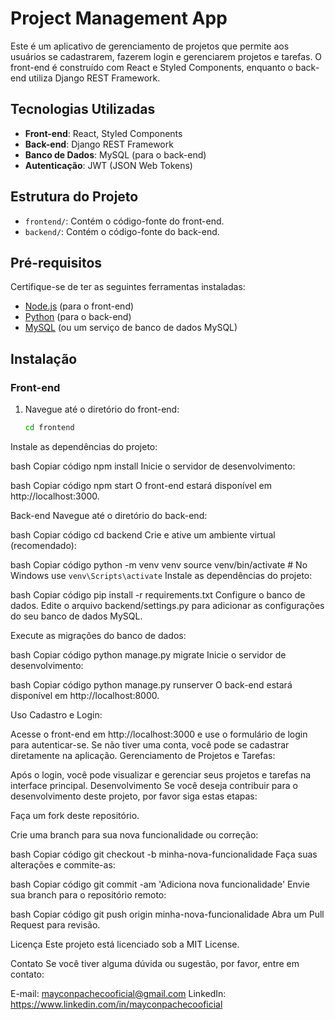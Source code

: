 # Project Management App

Este é um aplicativo de gerenciamento de projetos que permite aos usuários se cadastrarem, fazerem login e gerenciarem projetos e tarefas. O front-end é construído com React e Styled Components, enquanto o back-end utiliza Django REST Framework.

## Tecnologias Utilizadas

- **Front-end**: React, Styled Components
- **Back-end**: Django REST Framework
- **Banco de Dados**: MySQL (para o back-end)
- **Autenticação**: JWT (JSON Web Tokens)

## Estrutura do Projeto

- `frontend/`: Contém o código-fonte do front-end.
- `backend/`: Contém o código-fonte do back-end.

## Pré-requisitos

Certifique-se de ter as seguintes ferramentas instaladas:

- [Node.js](https://nodejs.org/) (para o front-end)
- [Python](https://www.python.org/) (para o back-end)
- [MySQL](https://www.mysql.com/) (ou um serviço de banco de dados MySQL)

## Instalação

### Front-end

1. Navegue até o diretório do front-end:

   ```bash
   cd frontend
Instale as dependências do projeto:

bash
Copiar código
npm install
Inicie o servidor de desenvolvimento:

bash
Copiar código
npm start
O front-end estará disponível em http://localhost:3000.

Back-end
Navegue até o diretório do back-end:

bash
Copiar código
cd backend
Crie e ative um ambiente virtual (recomendado):

bash
Copiar código
python -m venv venv
source venv/bin/activate  # No Windows use `venv\Scripts\activate`
Instale as dependências do projeto:

bash
Copiar código
pip install -r requirements.txt
Configure o banco de dados. Edite o arquivo backend/settings.py para adicionar as configurações do seu banco de dados MySQL.

Execute as migrações do banco de dados:

bash
Copiar código
python manage.py migrate
Inicie o servidor de desenvolvimento:

bash
Copiar código
python manage.py runserver
O back-end estará disponível em http://localhost:8000.

Uso
Cadastro e Login:

Acesse o front-end em http://localhost:3000 e use o formulário de login para autenticar-se. Se não tiver uma conta, você pode se cadastrar diretamente na aplicação.
Gerenciamento de Projetos e Tarefas:

Após o login, você pode visualizar e gerenciar seus projetos e tarefas na interface principal.
Desenvolvimento
Se você deseja contribuir para o desenvolvimento deste projeto, por favor siga estas etapas:

Faça um fork deste repositório.

Crie uma branch para sua nova funcionalidade ou correção:

bash
Copiar código
git checkout -b minha-nova-funcionalidade
Faça suas alterações e commite-as:

bash
Copiar código
git commit -am 'Adiciona nova funcionalidade'
Envie sua branch para o repositório remoto:

bash
Copiar código
git push origin minha-nova-funcionalidade
Abra um Pull Request para revisão.

Licença
Este projeto está licenciado sob a MIT License.

Contato
Se você tiver alguma dúvida ou sugestão, por favor, entre em contato:

E-mail: mayconpachecooficial@gmail.com
LinkedIn: https://www.linkedin.com/in/mayconpachecooficial